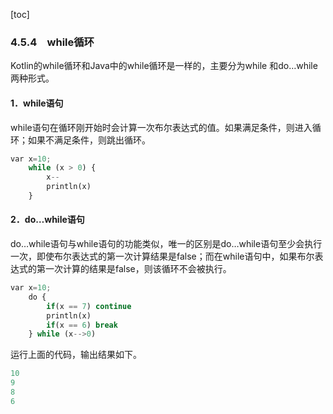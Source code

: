 [toc]

### 4.5.4　while循环

Kotlin的while循环和Java中的while循环是一样的，主要分为while 和do…while两种形式。

#### 1．while语句

while语句在循环刚开始时会计算一次布尔表达式的值。如果满足条件，则进入循环；如果不满足条件，则跳出循环。

```python
var x=10;
    while (x > 0) {
        x--
        println(x)
    }
```

#### 2．do…while语句

do…while语句与while语句的功能类似，唯一的区别是do…while语句至少会执行一次，即使布尔表达式的第一次计算结果是false；而在while语句中，如果布尔表达式的第一次计算的结果是false，则该循环不会被执行。

```python
var x=10;
    do {
        if(x == 7) continue
        println(x)
        if(x == 6) break
    } while (x-->0)
```

运行上面的代码，输出结果如下。

```python
10
9
8
6
```

